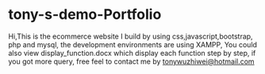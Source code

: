 # tony-s-demo-Portfolio

Hi,This is the ecommerce website I build by using css,javascript,bootstrap, php and mysql, the development environments are using XAMPP,
You could also view display_function.docx which display each function step by step, if you got more query, free feel to contact me by tonywuzhiwei@hotmail.com
